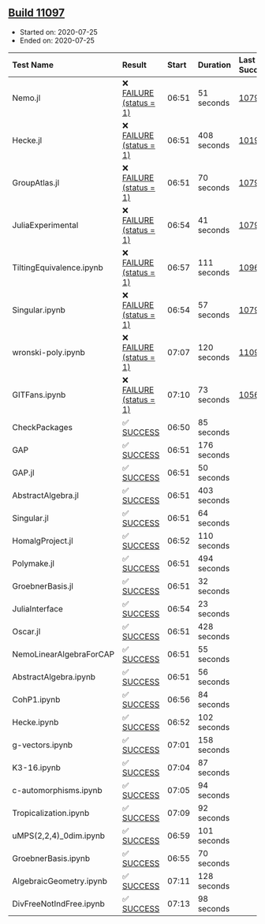 ## [Build 11097](https://oscarci.mathematik.uni-kl.de/job/oscar/11097/)

* Started on: 2020-07-25
* Ended on: 2020-07-25

| Test Name    | Result | Start | Duration | Last Success | First Failure |
|:-------------|:-------|:------|:---------|:-------------|:--------------|
| Nemo.jl | ❌ [FAILURE (status = 1)](https://oscarci.mathematik.uni-kl.de/job/oscar/11097/artifact/logs/build-11097/Nemo.jl.log) | 06:51 | 51 seconds | [10790](https://oscarci.mathematik.uni-kl.de/job/oscar/10790/) | [10791](https://oscarci.mathematik.uni-kl.de/job/oscar/10791/) |
| Hecke.jl | ❌ [FAILURE (status = 1)](https://oscarci.mathematik.uni-kl.de/job/oscar/11097/artifact/logs/build-11097/Hecke.jl.log) | 06:51 | 408 seconds | [10197](https://oscarci.mathematik.uni-kl.de/job/oscar/10197/) | [10198](https://oscarci.mathematik.uni-kl.de/job/oscar/10198/) |
| GroupAtlas.jl | ❌ [FAILURE (status = 1)](https://oscarci.mathematik.uni-kl.de/job/oscar/11097/artifact/logs/build-11097/GroupAtlas.jl.log) | 06:51 | 70 seconds | [10790](https://oscarci.mathematik.uni-kl.de/job/oscar/10790/) | [10791](https://oscarci.mathematik.uni-kl.de/job/oscar/10791/) |
| JuliaExperimental | ❌ [FAILURE (status = 1)](https://oscarci.mathematik.uni-kl.de/job/oscar/11097/artifact/logs/build-11097/JuliaExperimental.log) | 06:54 | 41 seconds | [10790](https://oscarci.mathematik.uni-kl.de/job/oscar/10790/) | [10791](https://oscarci.mathematik.uni-kl.de/job/oscar/10791/) |
| TiltingEquivalence.ipynb | ❌ [FAILURE (status = 1)](https://oscarci.mathematik.uni-kl.de/job/oscar/11097/artifact/logs/build-11097/TiltingEquivalence.ipynb.log) | 06:57 | 111 seconds | [10962](https://oscarci.mathematik.uni-kl.de/job/oscar/10962/) | [10963](https://oscarci.mathematik.uni-kl.de/job/oscar/10963/) |
| Singular.ipynb | ❌ [FAILURE (status = 1)](https://oscarci.mathematik.uni-kl.de/job/oscar/11097/artifact/logs/build-11097/Singular.ipynb.log) | 06:54 | 57 seconds | [10790](https://oscarci.mathematik.uni-kl.de/job/oscar/10790/) | [10791](https://oscarci.mathematik.uni-kl.de/job/oscar/10791/) |
| wronski-poly.ipynb | ❌ [FAILURE (status = 1)](https://oscarci.mathematik.uni-kl.de/job/oscar/11097/artifact/logs/build-11097/wronski-poly.ipynb.log) | 07:07 | 120 seconds | [11095](https://oscarci.mathematik.uni-kl.de/job/oscar/11095/) | [11096](https://oscarci.mathematik.uni-kl.de/job/oscar/11096/) |
| GITFans.ipynb | ❌ [FAILURE (status = 1)](https://oscarci.mathematik.uni-kl.de/job/oscar/11097/artifact/logs/build-11097/GITFans.ipynb.log) | 07:10 | 73 seconds | [10566](https://oscarci.mathematik.uni-kl.de/job/oscar/10566/) | [10567](https://oscarci.mathematik.uni-kl.de/job/oscar/10567/) |
| CheckPackages | ✅ [SUCCESS](https://oscarci.mathematik.uni-kl.de/job/oscar/11097/artifact/logs/build-11097/CheckPackages.log) | 06:50 | 85 seconds |  |  |
| GAP | ✅ [SUCCESS](https://oscarci.mathematik.uni-kl.de/job/oscar/11097/artifact/logs/build-11097/GAP.log) | 06:51 | 176 seconds |  |  |
| GAP.jl | ✅ [SUCCESS](https://oscarci.mathematik.uni-kl.de/job/oscar/11097/artifact/logs/build-11097/GAP.jl.log) | 06:51 | 50 seconds |  |  |
| AbstractAlgebra.jl | ✅ [SUCCESS](https://oscarci.mathematik.uni-kl.de/job/oscar/11097/artifact/logs/build-11097/AbstractAlgebra.jl.log) | 06:51 | 403 seconds |  |  |
| Singular.jl | ✅ [SUCCESS](https://oscarci.mathematik.uni-kl.de/job/oscar/11097/artifact/logs/build-11097/Singular.jl.log) | 06:51 | 64 seconds |  |  |
| HomalgProject.jl | ✅ [SUCCESS](https://oscarci.mathematik.uni-kl.de/job/oscar/11097/artifact/logs/build-11097/HomalgProject.jl.log) | 06:52 | 110 seconds |  |  |
| Polymake.jl | ✅ [SUCCESS](https://oscarci.mathematik.uni-kl.de/job/oscar/11097/artifact/logs/build-11097/Polymake.jl.log) | 06:51 | 494 seconds |  |  |
| GroebnerBasis.jl | ✅ [SUCCESS](https://oscarci.mathematik.uni-kl.de/job/oscar/11097/artifact/logs/build-11097/GroebnerBasis.jl.log) | 06:51 | 32 seconds |  |  |
| JuliaInterface | ✅ [SUCCESS](https://oscarci.mathematik.uni-kl.de/job/oscar/11097/artifact/logs/build-11097/JuliaInterface.log) | 06:54 | 23 seconds |  |  |
| Oscar.jl | ✅ [SUCCESS](https://oscarci.mathematik.uni-kl.de/job/oscar/11097/artifact/logs/build-11097/Oscar.jl.log) | 06:51 | 428 seconds |  |  |
| NemoLinearAlgebraForCAP | ✅ [SUCCESS](https://oscarci.mathematik.uni-kl.de/job/oscar/11097/artifact/logs/build-11097/NemoLinearAlgebraForCAP.log) | 06:51 | 55 seconds |  |  |
| AbstractAlgebra.ipynb | ✅ [SUCCESS](https://oscarci.mathematik.uni-kl.de/job/oscar/11097/artifact/logs/build-11097/AbstractAlgebra.ipynb.log) | 06:51 | 56 seconds |  |  |
| CohP1.ipynb | ✅ [SUCCESS](https://oscarci.mathematik.uni-kl.de/job/oscar/11097/artifact/logs/build-11097/CohP1.ipynb.log) | 06:56 | 84 seconds |  |  |
| Hecke.ipynb | ✅ [SUCCESS](https://oscarci.mathematik.uni-kl.de/job/oscar/11097/artifact/logs/build-11097/Hecke.ipynb.log) | 06:52 | 102 seconds |  |  |
| g-vectors.ipynb | ✅ [SUCCESS](https://oscarci.mathematik.uni-kl.de/job/oscar/11097/artifact/logs/build-11097/g-vectors.ipynb.log) | 07:01 | 158 seconds |  |  |
| K3-16.ipynb | ✅ [SUCCESS](https://oscarci.mathematik.uni-kl.de/job/oscar/11097/artifact/logs/build-11097/K3-16.ipynb.log) | 07:04 | 87 seconds |  |  |
| c-automorphisms.ipynb | ✅ [SUCCESS](https://oscarci.mathematik.uni-kl.de/job/oscar/11097/artifact/logs/build-11097/c-automorphisms.ipynb.log) | 07:05 | 94 seconds |  |  |
| Tropicalization.ipynb | ✅ [SUCCESS](https://oscarci.mathematik.uni-kl.de/job/oscar/11097/artifact/logs/build-11097/Tropicalization.ipynb.log) | 07:09 | 92 seconds |  |  |
| uMPS(2,2,4)_0dim.ipynb | ✅ [SUCCESS](https://oscarci.mathematik.uni-kl.de/job/oscar/11097/artifact/logs/build-11097/uMPS-2-2-4-_0dim.ipynb.log) | 06:59 | 101 seconds |  |  |
| GroebnerBasis.ipynb | ✅ [SUCCESS](https://oscarci.mathematik.uni-kl.de/job/oscar/11097/artifact/logs/build-11097/GroebnerBasis.ipynb.log) | 06:55 | 70 seconds |  |  |
| AlgebraicGeometry.ipynb | ✅ [SUCCESS](https://oscarci.mathematik.uni-kl.de/job/oscar/11097/artifact/logs/build-11097/AlgebraicGeometry.ipynb.log) | 07:11 | 128 seconds |  |  |
| DivFreeNotIndFree.ipynb | ✅ [SUCCESS](https://oscarci.mathematik.uni-kl.de/job/oscar/11097/artifact/logs/build-11097/DivFreeNotIndFree.ipynb.log) | 07:13 | 98 seconds |  |  |
